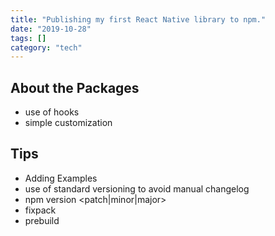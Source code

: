 ```yaml
---
title: "Publishing my first React Native library to npm."
date: "2019-10-28"
tags: []
category: "tech"
---
```


## About the Packages

- use of hooks
- simple customization

## Tips

- Adding Examples
- use of standard versioning to avoid manual changelog
- npm version <patch|minor|major>
- fixpack
- prebuild
